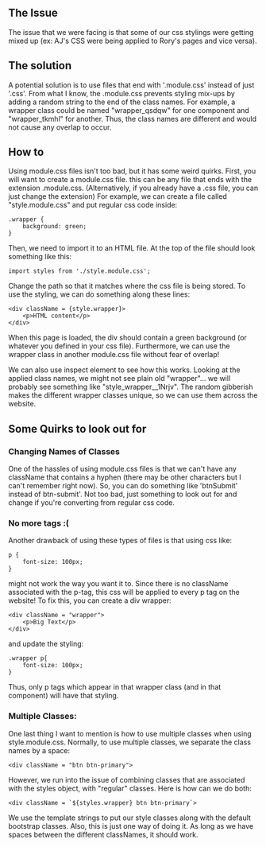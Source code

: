 ## The Issue
The issue that we were facing is that some of our css stylings were getting mixed up (ex: AJ's CSS were being applied to Rory's pages and vice versa). 

## The solution
A potential solution is to use files that end with '.module.css' instead of just '.css'. From what I know, the .module.css prevents styling mix-ups by adding a random string to the end of the class names. For example, a wrapper class could be named "wrapper_qsdqw" for one component and "wrapper_tkmhl" for another. Thus, the class names are different and would not cause any overlap to occur. 

## How to
Using module.css files isn't too bad, but it has some weird quirks. First, you will want to create a module.css file. this can be any file that ends with the extension .module.css. (Alternatively, if you already have a .css file, you can just change the extension)
For example, we can create a file called "style.module.css" and put regular css code inside:
```
.wrapper {
    background: green;
}
```
Then, we need to import it to an HTML file. At the top of the file should look something like this:
```
import styles from './style.module.css';
```
Change the path so that it matches where the css file is being stored. 
To use the styling, we can do something along these lines:
```
<div className = {style.wrapper}>
    <p>HTML content</p>
</div>
```
When this page is loaded, the div should contain a green background (or whatever you defined in your css file). Furthermore, we can use the wrapper class in another module.css file without fear of overlap!

We can also use inspect element to see how this works. Looking at the applied class names, we might not see plain old "wrapper"... we will probably see something like "style_wrapper__1Nrjv". The random gibberish makes the different wrapper classes unique, so we can use them across the website. 
## Some Quirks to look out for
### Changing Names of Classes
One of the hassles of using module.css files is that we can't have any className that contains a hyphen (there may be other characters but I can't remember right now). 
So, you can do something like 'btnSubmit' instead of btn-submit'. Not too bad, just something to look out for and change if you're converting from regular css code. 
### No more tags :(
Another drawback of using these types of files is that using css like:
```
p {
    font-size: 100px;
}
```
might not work the way you want it to. 
Since there is no className associated with the p-tag, this css will be applied to every p tag on the website!
To fix this, you can create a div wrapper:
```
<div className = "wrapper">
    <p>Big Text</p>
</div>
```
and update the styling:
```
.wrapper p{
    font-size: 100px;
}
```
Thus, only p tags which appear in that wrapper class (and in that component) will have that styling. 
### Multiple Classes:
One last thing I want to mention is how to use multiple classes when using style.module.css. Normally, to use multiple classes, we separate the class names by a space:
```
<div className = "btn btn-primary">
```
However, we run into the issue of combining classes that are associated with the styles object, with "regular" classes. 
Here is how can we do both:
```
<div className = `${styles.wrapper} btn btn-primary`>
```
We use the template strings to put our style classes along with the default bootstrap classes. Also, this is just one way of doing it. As long as we have spaces between the different classNames, it should work.

